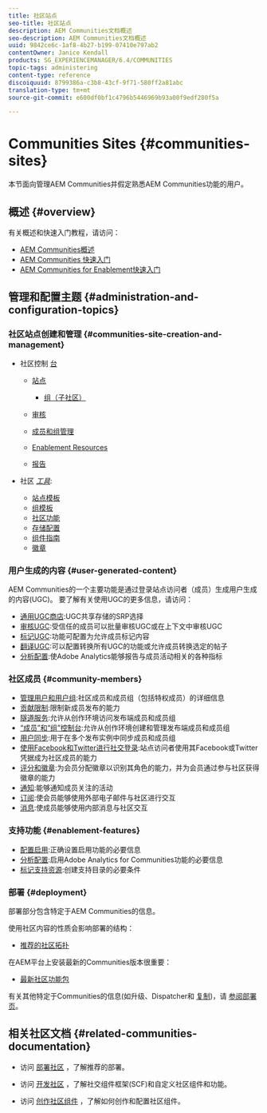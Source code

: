 ```yaml
---
title: 社区站点
seo-title: 社区站点
description: AEM Communities文档概述
seo-description: AEM Communities文档概述
uuid: 9842ce6c-1af8-4b27-b199-07410e797ab2
contentOwner: Janice Kendall
products: SG_EXPERIENCEMANAGER/6.4/COMMUNITIES
topic-tags: administering
content-type: reference
discoiquuid: 8799386a-c3b8-43cf-9f71-580ff2a81abc
translation-type: tm+mt
source-git-commit: e600df0bf1c4796b5446969b93a00f9edf280f5a

---
```



# Communities Sites {#communities-sites}

本节面向管理AEM Communities并假定熟悉AEM Communities功能的用户。

## 概述 {#overview}

有关概述和快速入门教程，请访问：

* [AEM Communities概述](overview.md)
* [AEM Communities 快速入门](getting-started.md)
* [AEM Communities for Enablement快速入门](getting-started-enablement.md)

## 管理和配置主题 {#administration-and-configuration-topics}

### 社区站点创建和管理 {#communities-site-creation-and-management}

* 社区控制 [台](consoles.md)

   * [站点](sites-console.md)

      * [组（子社区）](groups.md)
   * [审核](moderation.md)
   * [成员和组管理](members.md)
   * [Enablement Resources](resources.md)
   * [报告](reports.md)


* 社区 [*工具&#x200B;*](tools.md):

   * [站点模板](sites.md)
   * [组模板](tools-groups.md)
   * [社区功能](functions.md)
   * [存储配置](srp-config.md)
   * [组件指南](components-guide.md)
   * [徽章](badges.md)


### 用户生成的内容 {#user-generated-content}

AEM Communities的一个主要功能是通过登录站点访问者（成员）生成用户生成的内容(UGC)。 要了解有关使用UGC的更多信息，请访问：

* [通用UGC商店](working-with-srp.md):UGC共享存储的SRP选择
* [审核UGC](moderate-ugc.md):受信任的成员可以批量审核UGC或在上下文中审核UGC
* [标记UGC](tag-ugc.md):功能可配置为允许成员标记内容
* [翻译UGC](translate-ugc.md):可以配置转换所有UGC的功能或允许成员转换选定的帖子
* [分析配置](analytics.md):使Adobe Analytics能够报告与成员活动相关的各种指标

### 社区成员 {#community-members}

* [管理用户和用户组](users.md):社区成员和成员组（包括特权成员）的详细信息
* [贡献限制](limits.md):限制新成员发布的能力
* [隧道服务](deploy-communities.md#tunnel-service-on-author):允许从创作环境访问发布端成员和成员组
* [“成员”和“组”控制台](members.md):允许从创作环境创建和管理发布端成员和成员组
* [用户同步](sync.md):用于在多个发布实例中同步成员和成员组
* [使用Facebook和Twitter进行社交登录](social-login.md):站点访问者使用其Facebook或Twitter凭据成为社区成员的能力
* [评分和徽章](implementing-scoring.md):为会员分配徽章以识别其角色的能力，并为会员通过参与社区获得徽章的能力
* [通知](notifications.md):能够通知成员关注的活动
* [订阅](subscriptions.md):使会员能够使用外部电子邮件与社区进行交互
* [消息](messaging.md):使成员能够使用内部消息与社区交互

### 支持功能 {#enablement-features}

* [配置启用](enablement.md):正确设置启用功能的必要信息
* [分析配置](analytics.md):启用Adobe Analytics for Communities功能的必要信息
* [标记支持资源](tag-resources.md):创建支持目录的必要条件

### 部署 {#deployment}

部署部分包含特定于AEM Communities的信息。

使用社区内容的性质会影响部署的结构：

* [推荐的社区拓扑](topologies.md)

在AEM平台上安装最新的Communities版本很重要：

* [最新社区功能包](deploy-communities.md#latestfeaturepack)

有关其他特定于Communities的信息(如升级、Dispatcher和 [复制](upgrade.md))，请 [参阅部署页](dispatcher.md)[](deploy-communities.md#replication-agents-on-author)。

## 相关社区文档 {#related-communities-documentation}

* 访问 [部署社区](deploy-communities.md) ，了解推荐的部署。

* 访问 [开发社区](communities.md) ，了解社交组件框架(SCF)和自定义社区组件和功能。

* 访问 [创作社区组件](author-communities.md) ，了解如何创作和配置社区组件。
